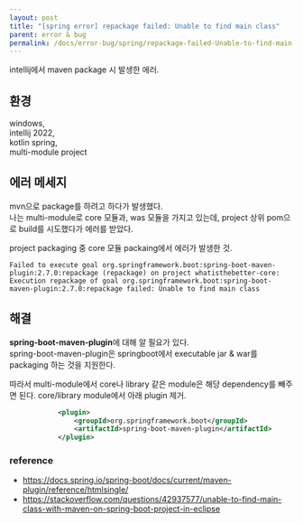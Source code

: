 ```yaml
---
layout: post
title: "[spring error] repackage failed: Unable to find main class"
parent: error & bug
permalink: /docs/error-bug/spring/repackage-failed-Unable-to-find-main-class
---
```


intellij에서 maven package 시 발생한 에러.  

## 환경

windows,  
intellij 2022,  
kotlin spring,  
multi-module project


## 에러 메세지

mvn으로 package를 하려고 하다가 발생했다.  
나는 multi-module로 core 모듈과, was 모듈을 가지고 있는데, project 상위 pom으로 build를 시도했다가 에러를 받았다.  

project packaging 중 core 모듈 packaing에서 에러가 발생한 것.  

```
Failed to execute goal org.springframework.boot:spring-boot-maven-plugin:2.7.0:repackage (repackage) on project whatisthebetter-core: Execution repackage of goal org.springframework.boot:spring-boot-maven-plugin:2.7.0:repackage failed: Unable to find main class

```


## 해결

**spring-boot-maven-plugin**에 대해 알 필요가 있다.  
spring-boot-maven-plugin은 springboot에서 executable jar & war를 packaging 하는 것을 지원한다.  

따라서 multi-module에서 core나 library 같은 module은 해당 dependency를 빼주면 된다.
core/library module에서 아래 plugin 제거.  

```xml
			<plugin>
				<groupId>org.springframework.boot</groupId>
				<artifactId>spring-boot-maven-plugin</artifactId>
			</plugin>
```

### reference

- https://docs.spring.io/spring-boot/docs/current/maven-plugin/reference/htmlsingle/
- https://stackoverflow.com/questions/42937577/unable-to-find-main-class-with-maven-on-spring-boot-project-in-eclipse